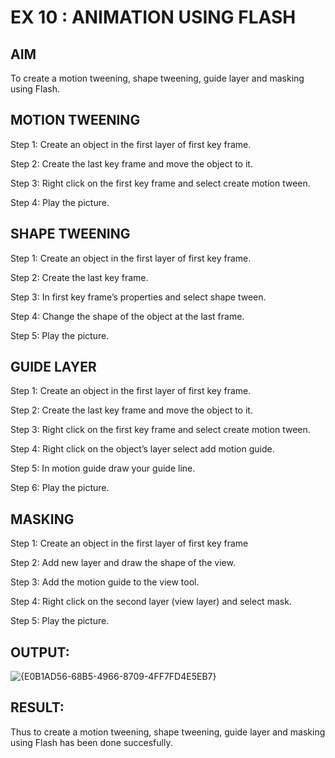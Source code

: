 # EX 10 : ANIMATION USING FLASH


## AIM
  
  To create a motion tweening, shape tweening, guide layer and masking using Flash.


## MOTION TWEENING

Step 1: Create an object in the first layer of first key frame.

Step 2: Create the last key frame and move the object to it.


Step 3: Right click on the first key frame and select create motion tween.

Step 4: Play the picture.



## SHAPE TWEENING

Step 1: Create an object in the first layer of first key frame.

Step 2: Create the last key frame.

Step 3: In first key frame’s properties and select shape tween.

Step 4: Change the shape of the object at the last frame.

Step 5: Play the picture.


## GUIDE LAYER

Step 1: Create an object in the first layer of first key frame.

Step 2: Create the last key frame and move the object to it.

Step 3: Right click on the first key frame and select create motion tween.

Step 4: Right click on the object’s layer select add motion guide.

Step 5: In motion guide draw your guide line.

Step 6: Play the picture.



## MASKING


Step 1: Create an object in the first layer of first key frame

Step 2: Add new layer and draw the shape of the view.

Step 3: Add the motion guide to the view tool.

Step 4: Right click on the second layer (view layer) and select mask.

Step 5: Play the picture.


## OUTPUT:
![{E0B1AD56-68B5-4966-8709-4FF7FD4E5EB7}](https://github.com/user-attachments/assets/04e11c9a-4edb-4db2-b875-9beddb826205)

## RESULT:
Thus to create a motion tweening, shape tweening, guide layer and masking using Flash has been done succesfully.

